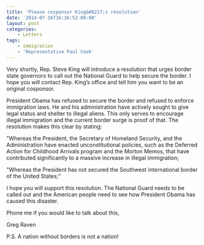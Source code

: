 ```yaml
---
title: 'Please cosponsor King&#8217;s resolution'
date: '2014-07-16T16:16:52-08:00'
layout: post
categories:
    - Letters
tags:
    - immigration
    - 'Representative Paul Cook'
---
```


Very shortly, Rep. Steve King will introduce a resolution that urges border state governors to call out the National Guard to help secure the border. I hope you will contact Rep. King’s office and tell him you want to be an original cosponsor.

President Obama has refused to secure the border and refused to enforce immigration laws. He and his administration have actively sought to give legal status and shelter to illegal aliens. This only serves to encourage illegal immigration and the current border surge is proof of that. The resolution makes this clear by stating:

"Whereas the President, the Secretary of Homeland Security, and the Administration have enacted unconstitutional policies, such as the Deferred Action for Childhood Arrivals program and the Morton Memos, that have contributed significantly to a massive increase in illegal immigration;

"Whereas the President has not secured the Southwest international border of the United States;"

I hope you will support this resolution. The National Guard needs to be called out and the American people need to see how President Obama has caused this disaster.

Phone me if you would like to talk about this,

Greg Raven

P.S. A nation without borders is not a nation!